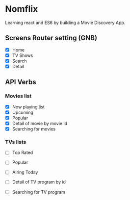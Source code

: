 # Nomflix

Learning react and ES6 by building a Movie Discovery App.

## Screens Router setting (GNB)

- [x] Home
- [x] TV Shows
- [x] Search
- [x] Detail

## API Verbs
### Movies list

- [x] Now playing list
- [x] Upcoming
- [x] Popular
- [x] Detail of movie by movie id
- [x] Searching for movies
### TVs lists

- [ ] Top Rated
- [ ] Popular
- [ ] Airing Today
- [ ] Detail of TV program by id
- [ ] Searching for TV program

